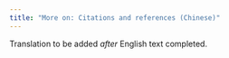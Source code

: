 ```yaml
---
title: "More on: Citations and references (Chinese)"
---
```

Translation to be added _after_ English text completed.
